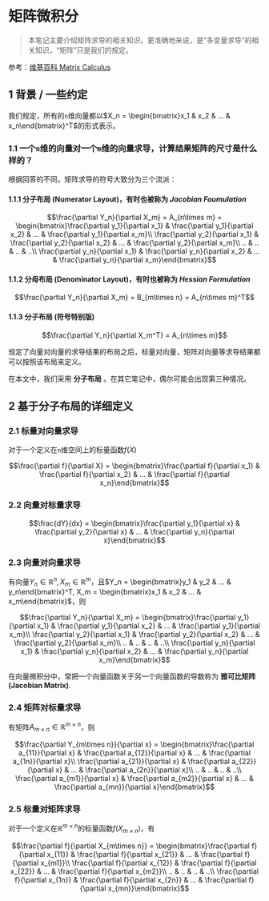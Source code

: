 # 矩阵微积分

> 本笔记主要介绍矩阵求导的相关知识。更准确地来说，是“多变量求导”的相关知识，“矩阵”只是我们的规定。

参考：[维基百科 Matrix Calculus](https://en.wikipedia.org/wiki/Matrix_calculus)

## 1 背景 / 一些约定

我们规定，所有的`n`维向量都以$X_n = \begin{bmatrix}x_1 & x_2 & ... & x_n\end{bmatrix}^T$的形式表示。

### 1.1 一个`n`维的向量对一个`m`维的向量求导，计算结果矩阵的尺寸是什么样的？

根据回答的不同，矩阵求导的符号大致分为三个流派：

#### 1.1.1 分子布局 (Numerator Layout)，有时也被称为 *Jacobian Foumulation*

$$\frac{\partial Y_n}{\partial X_m} = A_{n\times m} = \begin{bmatrix}\frac{\partial y_1}{\partial x_1} & \frac{\partial y_1}{\partial x_2} & ... & \frac{\partial y_1}{\partial x_m}\\ \frac{\partial y_2}{\partial x_1} & \frac{\partial y_2}{\partial x_2} & ... & \frac{\partial y_2}{\partial x_m}\\ .. & .. & .. & ..\\ \frac{\partial y_n}{\partial x_1} & \frac{\partial y_n}{\partial x_2} & ... & \frac{\partial y_n}{\partial x_m}\end{bmatrix}$$

#### 1.1.2 分母布局 (Denominator Layout)，有时也被称为 *Hessian Formulation*

$$\frac{\partial Y_n}{\partial X_m} = B_{m\times n} = A_{n\times m}^T$$

#### 1.1.3 分子布局 (符号特别版)

$$\frac{\partial Y_n}{\partial X_m^T} = A_{n\times m}$$

规定了向量对向量的求导结果的布局之后，标量对向量，矩阵对向量等求导结果都可以按照该布局来定义。

在本文中，我们采用 **分子布局** 。在其它笔记中，偶尔可能会出现第三种情况。

## 2 基于分子布局的详细定义

### 2.1 标量对向量求导

对于一个定义在`n`维空间上的标量函数$f(X)$

$$\frac{\partial f}{\partial X} = \begin{bmatrix}\frac{\partial f}{\partial x_1} & \frac{\partial f}{\partial x_2} & ... & \frac{\partial f}{\partial x_n}\end{bmatrix}$$

### 2.2 向量对标量求导

$$\frac{dY}{dx} = \begin{bmatrix}\frac{\partial y_1}{\partial x} & \frac{\partial y_2}{\partial x} & ... & \frac{\partial y_n}{\partial x}\end{bmatrix}$$

### 2.3 向量对向量求导

有向量$Y_n \in \mathbb{R}^n, X_m \in \mathbb{R}^m$，且$Y_n = \begin{bmatrix}y_1 & y_2 & ... & y_n\end{bmatrix}^T, X_m = \begin{bmatrix}x_1 & x_2 & ... & x_m\end{bmatrix}$，则

$$\frac{\partial Y_n}{\partial X_m} = \begin{bmatrix}\frac{\partial y_1}{\partial x_1} & \frac{\partial y_1}{\partial x_2} & ... & \frac{\partial y_1}{\partial x_m}\\ \frac{\partial y_2}{\partial x_1} & \frac{\partial y_2}{\partial x_2} & ... & \frac{\partial y_2}{\partial x_m}\\ .. & .. & .. & ..\\ \frac{\partial y_n}{\partial x_1} & \frac{\partial y_n}{\partial x_2} & ... & \frac{\partial y_n}{\partial x_m}\end{bmatrix}$$

在向量微积分中，常把一个向量函数关于另一个向量函数的导数称为 **雅可比矩阵 (Jacobian Matrix)**.

### 2.4 矩阵对标量求导

有矩阵$A_{m\times n}\in \mathbb{R}^{m\times n}$，则

$$\frac{\partial Y_{m\times n}}{\partial x} = \begin{bmatrix}\frac{\partial a_{11}}{\partial x} & \frac{\partial a_{12}}{\partial x} & ... & \frac{\partial a_{1n}}{\partial x}\\ \frac{\partial a_{21}}{\partial x} & \frac{\partial a_{22}}{\partial x} & ... & \frac{\partial a_{2n}}{\partial x}\\ .. & .. & .. & ..\\ \frac{\partial a_{m1}}{\partial x} & \frac{\partial a_{m2}}{\partial x} & ... & \frac{\partial a_{mn}}{\partial x}\end{bmatrix}$$

### 2.5 标量对矩阵求导

对于一个定义在$\mathbb{R}^{m\times n}$的标量函数$f(X_{m\times n})$，有

$$\frac{\partial f}{\partial X_{m\times n}} = \begin{bmatrix}\frac{\partial f}{\partial x_{11}} & \frac{\partial f}{\partial x_{21}} & ... & \frac{\partial f}{\partial x_{m1}}\\ \frac{\partial f}{\partial x_{12}} & \frac{\partial f}{\partial x_{22}} & ... & \frac{\partial f}{\partial x_{m2}}\\ .. & .. & .. & ..\\ \frac{\partial f}{\partial x_{1n}} & \frac{\partial f}{\partial x_{2n}} & ... & \frac{\partial f}{\partial x_{mn}}\end{bmatrix}$$
